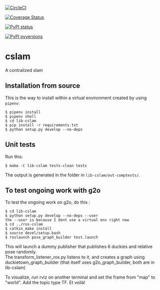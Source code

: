 [![CircleCI](https://circleci.com/gh/duckietown/duckietown-cslam.svg?style=shield)](https://circleci.com/gh/duckietown/duckietown-cslam)

[![Coverage Status](https://coveralls.io/repos/github/duckietown/duckietown-cslam/badge.svg?branch=master18)](https://coveralls.io/github/duckietown/duckietown-cslam?branch=master18)

[![PyPI status](https://img.shields.io/pypi/status/duckietown_cslam.svg)](https://pypi.python.org/pypi/duckietown_cslam/)


[![PyPI pyversions](https://img.shields.io/pypi/pyversions/duckietown_cslam.svg)](https://pypi.python.org/pypi/duckietown_cslam/)


# cslam

A contralized slam


## Installation from source

This is the way to install within a virtual environment created by 
using `pipenv`:

    $ pipenv install
    $ pipenv shell
    $ cd lib-cslam
    $ pip install -r requirements.txt
    $ python setup.py develop --no-deps
    
   
## Unit tests

Run this:

    $ make -C lib-cslam tests-clean tests
    
The output is generated in the folder in `lib-cslam/out-comptests/`.

## To test ongoing work with g2o
To test the ongoing work on g2o, do this :

    $ cd lib-cslam
    $ python setup.py develop --no-deps --user 
    the --user is because I dont use a virtual env right now
    $ cd ../ros-cslam
    $ catkin_make install
    $ source devel/setup.bash
    $ roslaunch pose_graph_builder test.launch


This will launch a dummy publisher that publishes 6 duckies and relative pose randomly.  
The transform_listener_ros.py listens to it, and creates a graph using duckietown_graph_builder (that itself uses g2o_graph_builder, both are in lib-cslam)

To visualize, run rviz on another terminal and set the frame from "map" to "world". Add the topic type TF. Et voilà!  